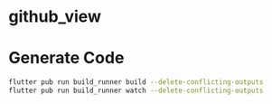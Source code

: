 # github_view

# Generate Code
```bash
flutter pub run build_runner build --delete-conflicting-outputs
flutter pub run build_runner watch --delete-conflicting-outputs
```
